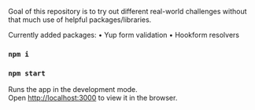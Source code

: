 Goal of this repository is to try out different real-world challenges without that much use of helpful packages/libraries.

Currently added packages:
• Yup form validation
• Hookform resolvers

### `npm i`

### `npm start`

Runs the app in the development mode.\
Open [http://localhost:3000](http://localhost:3000) to view it in the browser.
